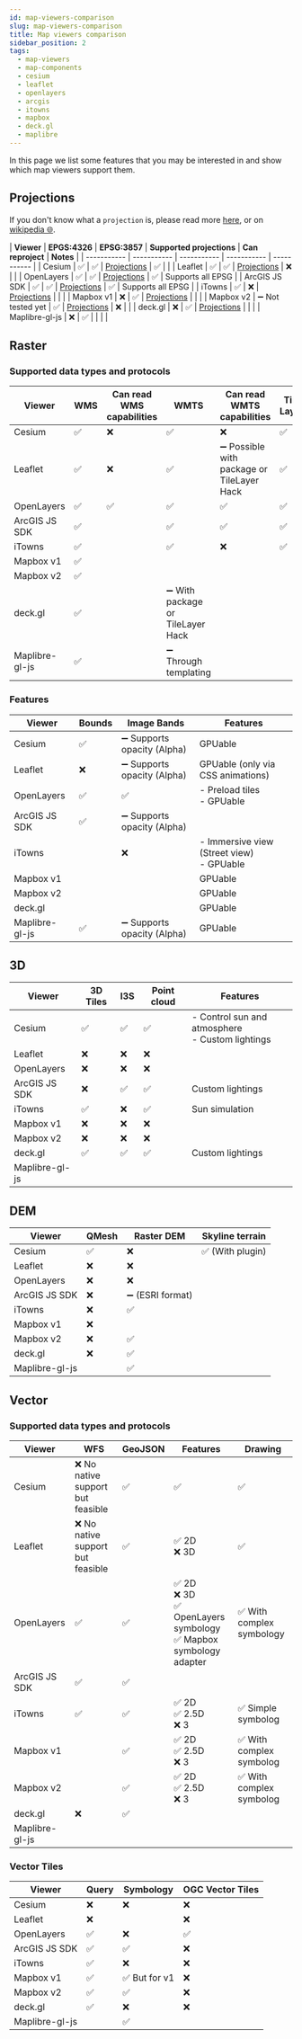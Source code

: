 ```yaml
---
id: map-viewers-comparison
slug: map-viewers-comparison
title: Map viewers comparison
sidebar_position: 2
tags:
  - map-viewers
  - map-components
  - cesium
  - leaflet
  - openlayers
  - arcgis
  - itowns
  - mapbox
  - deck.gl
  - maplibre
---
```


In this page we list some features that you may be interested in and show which map viewers support them.

## Projections

If you don't know what a `projection` is, please read more [here](/docs/KnowledgeBase/terms#mapping), or on [wikipedia 🌐](https://en.wikipedia.org/wiki/Map_projection).

| **Viewer** | **EPGS:4326** | **EPSG:3857** | **Supported projections** | **Can reproject** | **Notes** |
| ----------- | ----------- | ----------- | ----------- | ----------- |
| Cesium | ✅ | ✅ | [Projections](https://cesium.com/learn/cesiumjs/ref-doc/MapProjection.html) | ✅ | |
| Leaflet | ✅ | ✅ | [Projections](https://leafletjs.com/reference.html#projection) | ❌ | |
| OpenLayers | ✅ | ✅ | [Projections](https://openlayers.org/en/latest/apidoc/module-ol_proj_Projection-Projection.html) | ✅ | Supports all EPSG |
| ArcGIS JS SDK | ✅ | ✅ | [Projections](https://pro.arcgis.com/en/pro-app/latest/help/mapping/properties/list-of-supported-map-projections.htm) | ✅ | Supports all EPSG |
| iTowns | ✅ | ❌ | [Projections](https://www.itowns-project.org/itowns/docs/tutorials/Fundamentals.html) | | |
| Mapbox v1 | ❌ | ✅ | [Projections](https://docs.mapbox.com/mapbox-gl-js/guides/projections/) | | |
| Mapbox v2 | ➖ Not tested yet | ✅ | [Projections](https://docs.mapbox.com/mapbox-gl-js/guides/projections/) | ❌ | |
| deck.gl | ❌ | ✅ | [Projections](https://deck.gl/docs/developer-guide/views) | | |
| Maplibre-gl-js | ❌ | ✅ | | | |

## Raster

### Supported data types and protocols

| **Viewer** | **WMS** | **Can read WMS capabilities** | **WMTS** | **Can read WMTS capabilities** | **Tile Layer** | **GeoTiff** | **COG** |
| ----------- | ----------- | ----------- | ----------- | ----------- | ----------- | ----------- | ----------- |
| Cesium | ✅ | ❌ | ✅ | ❌ | ✅ | | |
| Leaflet | ✅ | ❌ | ✅ | ➖ Possible with package or TileLayer Hack | ✅ | | |
| OpenLayers | ✅ | ✅ | ✅ | ✅ | ✅ | ✅ | ✅ |
| ArcGIS JS SDK | ✅ | | ✅ | ✅ | ✅ | | |
| iTowns | ✅ | | ✅ | ❌ | ✅ | | |
| Mapbox v1 | ✅ | | | | | | |
| Mapbox v2 | ✅ | | | | | | |
| deck.gl | ✅ | | ➖ With package or TileLayer Hack | | | | |
| Maplibre-gl-js | ✅ | | ➖ Through templating | | | | |

### Features

| **Viewer** | **Bounds** | **Image Bands** | **Features** |
| ----------- | ----------- | ----------- | ----------- |
| Cesium | ✅ | ➖ Supports opacity (Alpha) | GPUable |
| Leaflet | ❌ | ➖ Supports opacity (Alpha) | GPUable (only via CSS animations) |
| OpenLayers | ✅ | ✅ | - Preload tiles <br/>- GPUable |
| ArcGIS JS SDK | ✅ | ➖ Supports opacity (Alpha) | |
| iTowns | | ❌ | - Immersive view (Street view) <br/>- GPUable |
| Mapbox v1 | | | GPUable |
| Mapbox v2 | | | GPUable |
| deck.gl | | | GPUable |
| Maplibre-gl-js | ✅ | ➖ Supports opacity (Alpha) | GPUable |

## 3D

| **Viewer** | **3D Tiles** | **I3S** | **Point cloud** | **Features** |
| ----------- | ----------- | ----------- | ----------- | ----------- |
| Cesium | ✅ | ✅ | ✅ | - Control sun and atmosphere<br/>- Custom lightings |
| Leaflet | ❌ | ❌ | ❌ | |
| OpenLayers | ❌ | ❌ | ❌ | |
| ArcGIS JS SDK | ❌ | ✅ | ✅ | Custom lightings |
| iTowns | ✅ | ❌ | ✅ | Sun simulation |
| Mapbox v1 | ❌ | ❌ | ❌ | |
| Mapbox v2 | ❌ | ❌ | ❌ | |
| deck.gl | ✅ | ✅ | ✅ | Custom lightings |
| Maplibre-gl-js | | | | |

## DEM

| **Viewer** | **QMesh** | **Raster DEM** | **Skyline terrain** |
| ----------- | ----------- | ----------- | ----------- |
| Cesium | ✅ | ❌ | ✅ (With plugin) |
| Leaflet | ❌ | ❌ | |
| OpenLayers | ❌ | ❌ | |
| ArcGIS JS SDK | ❌ | ➖ (ESRI format) | |
| iTowns | ❌ | ✅ | |
| Mapbox v1 | ❌ | | |
| Mapbox v2 | ❌ | ✅ | |
| deck.gl | ❌ | ✅ | |
| Maplibre-gl-js | | ✅ | |

## Vector

### Supported data types and protocols

| **Viewer** | **WFS** | **GeoJSON** | **Features** | **Drawing** |
| ----------- | ----------- | ----------- | ----------- | ----------- |
| Cesium | ❌ No native support but feasible | ✅ | ✅ | ✅ |
| Leaflet | ❌ No native support but feasible | ✅ | ✅ 2D<br/>❌ 3D | ✅ |
| OpenLayers | ✅ | ✅ | ✅ 2D<br/>❌ 3D<br/>✅ OpenLayers symbology<br/>✅ Mapbox symbology adapter | ✅ With complex symbology |
| ArcGIS JS SDK | ✅ | ✅ | | |
| iTowns | ✅ | ✅ | ✅ 2D<br/>✅ 2.5D<br/>❌ 3 | ✅ Simple symbolog |
| Mapbox v1 | | ✅ | ✅ 2D<br/>✅ 2.5D<br/>❌ 3 | ✅ With complex symbolog |
| Mapbox v2 | | ✅ | ✅ 2D<br/>✅ 2.5D<br/>❌ 3 | ✅ With complex symbolog |
| deck.gl | ❌ | ✅ | | |
| Maplibre-gl-js | | | | |

### Vector Tiles

| **Viewer** | **Query** | **Symbology** | **OGC Vector Tiles** |
| ----------- | ----------- | ----------- | ----------- |
| Cesium | ❌ | ❌ | ❌ |
| Leaflet | ❌ | | ❌ |
| OpenLayers | ✅ | ❌ | ✅ |
| ArcGIS JS SDK | ✅ | ✅ | ❌ |
| iTowns | ✅ | ❌ | ❌ |
| Mapbox v1 | ✅ | ✅ But for v1 | ❌ |
| Mapbox v2 | ✅ | ✅ | ❌ |
| deck.gl | ✅ | ❌ | ❌ |
| Maplibre-gl-js | | ✅ | |
